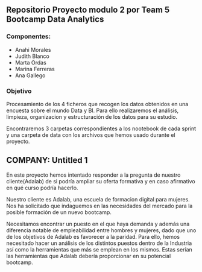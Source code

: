 ## Repositorio Proyecto modulo 2 por Team 5 Bootcamp Data Analytics

### Componentes:

- Anahi Morales
- Judith Blanco
- Marta Ordas
- Marina Ferreras 
- Ana Gallego

### Objetivo
Procesamiento de los 4 ficheros que recogen los datos obtenidos en una encuesta sobre el mundo Data y BI. 
Para ello realizaremos el análisis, limpieza, organizacion y estructuración de los datos para su estudio.

Encontraremos 3 carpetas correspondientes a los nootebook de cada sprint y una carpeta de data con los archivos que hemos usado durante el proyecto.

COMPANY: Untitled 1
------------------
En este proyecto hemos intentado responder a la pregunta de nuestro cliente(Adalab) de si podría ampliar su oferta formativa y en caso afirmativo en qué curso podría hacerlo. 

Nuestro cliente es Adalab, una escuela de formacion digital para mujeres. Nos ha solicitado que indaguemos en las necesidades del mercado para la posible formación de un nuevo bootcamp. 

Necesitamos encontrar un puesto en el que haya demanda y además una diferencia notable de empleabilidad entre hombres y mujeres, dado que uno de los objetivos de Adalab es favorecer a la paridad.
Para ello, hemos necesitado hacer un análisis de los distintos puestos dentro de la Industria así como la herramientas que más se emplean en los mismos. Estas serían las herramientas que Adalab debería proporcionar en su potencial bootcamp.






